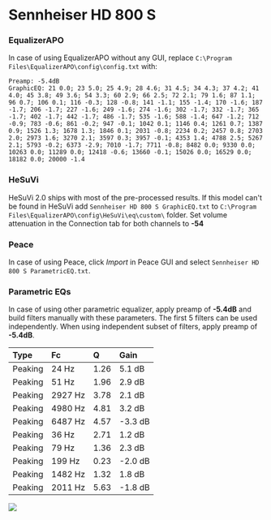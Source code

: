 # Sennheiser HD 800 S

### EqualizerAPO
In case of using EqualizerAPO without any GUI, replace `C:\Program Files\EqualizerAPO\config\config.txt`
with:
```
Preamp: -5.4dB
GraphicEQ: 21 0.0; 23 5.0; 25 4.9; 28 4.6; 31 4.5; 34 4.3; 37 4.2; 41 4.0; 45 3.8; 49 3.6; 54 3.3; 60 2.9; 66 2.5; 72 2.1; 79 1.6; 87 1.1; 96 0.7; 106 0.1; 116 -0.3; 128 -0.8; 141 -1.1; 155 -1.4; 170 -1.6; 187 -1.7; 206 -1.7; 227 -1.6; 249 -1.6; 274 -1.6; 302 -1.7; 332 -1.7; 365 -1.7; 402 -1.7; 442 -1.7; 486 -1.7; 535 -1.6; 588 -1.4; 647 -1.2; 712 -0.9; 783 -0.6; 861 -0.2; 947 -0.1; 1042 0.1; 1146 0.4; 1261 0.7; 1387 0.9; 1526 1.3; 1678 1.3; 1846 0.1; 2031 -0.8; 2234 0.2; 2457 0.8; 2703 2.0; 2973 1.6; 3270 2.1; 3597 0.3; 3957 -0.1; 4353 1.4; 4788 2.5; 5267 2.1; 5793 -0.2; 6373 -2.9; 7010 -1.7; 7711 -0.8; 8482 0.0; 9330 0.0; 10263 0.0; 11289 0.0; 12418 -0.6; 13660 -0.1; 15026 0.0; 16529 0.0; 18182 0.0; 20000 -1.4
```

### HeSuVi
HeSuVi 2.0 ships with most of the pre-processed results. If this model can't be found in HeSuVi add
`Sennheiser HD 800 S GraphicEQ.txt` to `C:\Program Files\EqualizerAPO\config\HeSuVi\eq\custom\` folder.
Set volume attenuation in the Connection tab for both channels to **-54**

### Peace
In case of using Peace, click *Import* in Peace GUI and select `Sennheiser HD 800 S ParametricEQ.txt`.

### Parametric EQs
In case of using other parametric equalizer, apply preamp of **-5.4dB** and build filters manually
with these parameters. The first 5 filters can be used independently.
When using independent subset of filters, apply preamp of **-5.4dB**.

| Type    | Fc      |    Q | Gain    |
|:--------|:--------|:-----|:--------|
| Peaking | 24 Hz   | 1.26 | 5.1 dB  |
| Peaking | 51 Hz   | 1.96 | 2.9 dB  |
| Peaking | 2927 Hz | 3.78 | 2.1 dB  |
| Peaking | 4980 Hz | 4.81 | 3.2 dB  |
| Peaking | 6487 Hz | 4.57 | -3.3 dB |
| Peaking | 36 Hz   | 2.71 | 1.2 dB  |
| Peaking | 79 Hz   | 1.36 | 2.3 dB  |
| Peaking | 199 Hz  | 0.23 | -2.0 dB |
| Peaking | 1482 Hz | 1.32 | 1.8 dB  |
| Peaking | 2011 Hz | 5.63 | -1.8 dB |

![](https://raw.githubusercontent.com/jaakkopasanen/AutoEq/master/results/rtings/rtings/Sennheiser%20HD%20800%20S/Sennheiser%20HD%20800%20S.png)